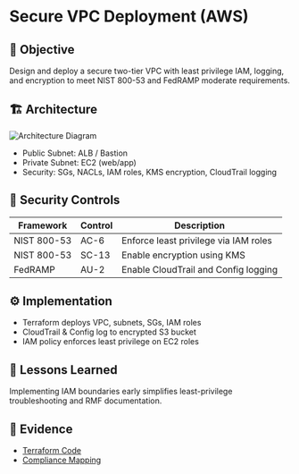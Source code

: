 # Secure VPC Deployment (AWS)

## 🎯 Objective
Design and deploy a secure two-tier VPC with least privilege IAM, logging, and encryption to meet NIST 800-53 and FedRAMP moderate requirements.

## 🏗️ Architecture
![Architecture Diagram](../assets/diagrams/vpc-architecture.png)

- Public Subnet: ALB / Bastion
- Private Subnet: EC2 (web/app)
- Security: SGs, NACLs, IAM roles, KMS encryption, CloudTrail logging

## 🔐 Security Controls
| Framework | Control | Description |
|------------|----------|-------------|
| NIST 800-53 | AC-6 | Enforce least privilege via IAM roles |
| NIST 800-53 | SC-13 | Enable encryption using KMS |
| FedRAMP | AU-2 | Enable CloudTrail and Config logging |

## ⚙️ Implementation
- Terraform deploys VPC, subnets, SGs, IAM roles
- CloudTrail & Config log to encrypted S3 bucket
- IAM policy enforces least privilege on EC2 roles

## 🧠 Lessons Learned
Implementing IAM boundaries early simplifies least-privilege troubleshooting and RMF documentation.

## 🧾 Evidence
- [Terraform Code](./main.tf)
- [Compliance Mapping](../docs/NIST_800-53_Control_Mapping.md)

